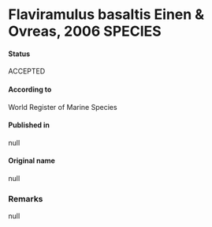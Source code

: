 # Flaviramulus basaltis Einen & Ovreas, 2006 SPECIES

#### Status
ACCEPTED

#### According to
World Register of Marine Species

#### Published in
null

#### Original name
null

### Remarks
null